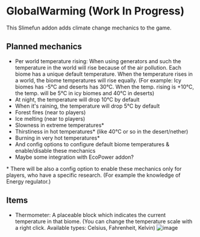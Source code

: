 # GlobalWarming (Work In Progress)
This Slimefun addon adds climate change mechanics to the game.

## Planned mechanics
- Per world temperature rising: When using generators and such the temperature in the world will rise because of the air pollution. Each biome has a unique default temperature. When the temperature rises in a world, the biome temperatures will rise equally. (For example: Icy biomes has -5°C and deserts has 30°C. When the temp. rising is +10°C, the temp. will be 5°C in icy biomes and 40°C in deserts)
- At night, the temperature will drop 10°C by default
- When it's raining, the temperature will drop 5°C by default
- Forest fires (near to players)
- Ice melting (near to players)
- Slowness in extreme temperatures*
- Thirstiness in hot temperatures* (like 40°C or so in the desert/nether)
- Burning in very hot temperatures*
- And config options to configure default biome temperatures & enable/disable these mechanics
- Maybe some integration with EcoPower addon?

\* There will be also a config option to enable these mechanics only for players, who have a specific research. (For example the knowledge of Energy regulator.)

## Items
- Thermometer: A placeable block which indicates the current temperature in that biome. (You can change the temperature scale with a right click. Available types: Celsius, Fahrenheit, Kelvin)
![image](https://user-images.githubusercontent.com/25465545/92529279-83ae2e00-f22a-11ea-9dbd-2934e9d4f740.png)
